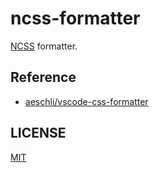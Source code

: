 # ncss-formatter
[NCSS](https://github.com/ncss-project/ncss) formatter.

## Reference
- [aeschli/vscode-css-formatter](https://github.com/aeschli/vscode-css-formatter)

## LICENSE
[MIT](./LICENSE)
